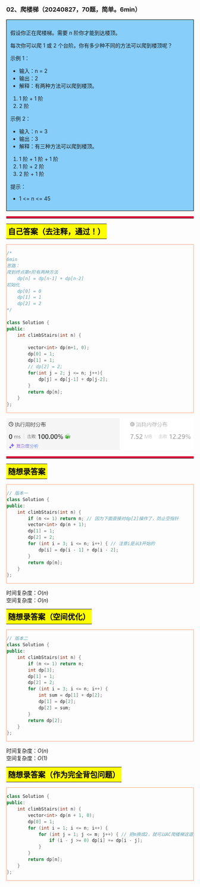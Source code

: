 ### 02、爬楼梯（20240827，70题，简单。6min）
<div style="border: 1px solid black; padding: 10px; background-color: LightSkyBlue;">

假设你正在爬楼梯。需要 n 阶你才能到达楼顶。

每次你可以爬 1 或 2 个台阶。你有多少种不同的方法可以爬到楼顶呢？

 

示例 1：

- 输入：n = 2
- 输出：2
- 解释：有两种方法可以爬到楼顶。  
1. 1 阶 + 1 阶  
2. 2 阶  

示例 2：

- 输入：n = 3
- 输出：3
- 解释：有三种方法可以爬到楼顶。  
1. 1 阶 + 1 阶 + 1 阶  
2. 1 阶 + 2 阶  
3. 2 阶 + 1 阶  
 

提示：

- 1 <= n <= 45

  </p>
</div>

<hr style="border-top: 5px solid #DC143C;">
<table>
  <tr>
    <td bgcolor="Yellow" style="padding: 5px; border: 0px solid black;">
      <span style="font-weight: bold; font-size: 20px;color: black;">
      自己答案（去注释，通过！）
      </span>
    </td>
  </tr>
</table>
<div style="padding: 0px; border: 1.5px solid LightSalmon; margin-bottom: 10px;">

```C++ {.line-numbers}
/*
6min
思路：
爬到终点第n阶有两种方法
    dp[n] = dp[n-1] + dp[n-2]
初始化
    dp[0] = 0
    dp[1] = 1
    dp[2] = 2
*/

class Solution {
public:
    int climbStairs(int n) {

        vector<int> dp(n+1, 0);
        dp[0] = 1;
        dp[1] = 1;
        // dp[2] = 2;
        for(int j = 2; j <= n; j++){
            dp[j] = dp[j-1] + dp[j-2];
        }
        return dp[n];
    }
};
```

</div>

![alt text](image/722dc361d0ade7c396a7d40c3418cab.png)

<hr style="border-top: 5px solid #DC143C;">

<table>
  <tr>
    <td bgcolor="Yellow" style="padding: 5px; border: 0px solid black;">
      <span style="font-weight: bold; font-size: 20px;color: black;">
      随想录答案 
      </span>
    </td>
  </tr>
</table>

<div style="padding: 0px; border: 1.5px solid LightSalmon; margin-bottom: 10px">

```C++ {.line-numbers}
// 版本一
class Solution {
public:
    int climbStairs(int n) {
        if (n <= 1) return n; // 因为下面直接对dp[2]操作了，防止空指针
        vector<int> dp(n + 1);
        dp[1] = 1;
        dp[2] = 2;
        for (int i = 3; i <= n; i++) { // 注意i是从3开始的
            dp[i] = dp[i - 1] + dp[i - 2];
        }
        return dp[n];
    }
};
```
</div>

时间复杂度：$O(n)$  
空间复杂度：$O(n)$


<table>
  <tr>
    <td bgcolor="Yellow" style="padding: 5px; border: 0px solid black;">
      <span style="font-weight: bold; font-size: 20px;color: black;">
      随想录答案（空间优化）
      </span>
    </td>
  </tr>
</table>

<div style="padding: 0px; border: 1.5px solid LightSalmon; margin-bottom: 10px">

```C++ {.line-numbers}
// 版本二
class Solution {
public:
    int climbStairs(int n) {
        if (n <= 1) return n;
        int dp[3];
        dp[1] = 1;
        dp[2] = 2;
        for (int i = 3; i <= n; i++) {
            int sum = dp[1] + dp[2];
            dp[1] = dp[2];
            dp[2] = sum;
        }
        return dp[2];
    }
};
```
</div>

时间复杂度：$O(n)$  
空间复杂度：$O(1)$
<table>
  <tr>
    <td bgcolor="Yellow" style="padding: 5px; border: 0px solid black;">
      <span style="font-weight: bold; font-size: 20px;color: black;">
      随想录答案（作为完全背包问题）
      </span>
    </td>
  </tr>
</table>

<div style="padding: 0px; border: 1.5px solid LightSalmon; margin-bottom: 10px">

```C++ {.line-numbers}
class Solution {
public:
    int climbStairs(int n) {
        vector<int> dp(n + 1, 0);
        dp[0] = 1;
        for (int i = 1; i <= n; i++) {
            for (int j = 1; j <= m; j++) { // 把m换成2，就可以AC爬楼梯这道题
                if (i - j >= 0) dp[i] += dp[i - j];
            }
        }
        return dp[n];
    }
};
```
</div>
